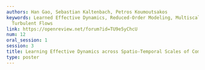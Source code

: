 ```yaml
---
authors: Han Gao, Sebastian Kaltenbach, Petros Koumoutsakos
keywords: Learned Effective Dynamics, Reduced-Order Modeling, Multiscale Systems,
  Turbulent Flows
link: https://openreview.net/forum?id=TU9e5yChcU
num: 12
oral_session: 1
session: 3
title: Learning Effective Dynamics across Spatio-Temporal Scales of Complex Flows
type: poster
---
```

